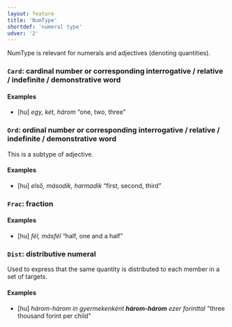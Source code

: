 ```yaml
---
layout: feature
title: 'NumType'
shortdef: 'numeral type'
udver: '2'
---
```


NumType is relevant for numerals and adjectives (denoting quantities).

### <a name="Card">`Card`</a>: cardinal number or corresponding interrogative / relative / indefinite / demonstrative word

#### Examples

* [hu] _egy, két, három_ “one, two, three”

### <a name="Ord">`Ord`</a>: ordinal number or corresponding interrogative / relative / indefinite / demonstrative word

This is a subtype of adjective.

#### Examples

* [hu] _első, második, harmadik_ “first, second, third”

### <a name="Frac">`Frac`</a>: fraction

#### Examples

* [hu] _fél, másfél_ “half, one and a half”

### <a name="Dist">`Dist`</a>: distributive numeral

Used to express that the same quantity is distributed to each member
in a set of targets.

#### Examples

* [hu] _három-három in gyermekenként <b>három-három</b> ezer
  forinttal_ "three thousand forint per child"

<!-- Interlanguage links updated Po lis 14 15:34:52 CET 2022 -->
